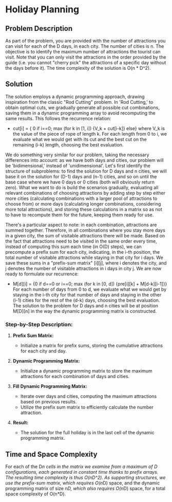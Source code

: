 # Holiday Planning

## Problem Description

As part of the problem, you are provided with the number of attractions you can visit for each of the D days, in each city. The number of cities is n. The objective is to identify the maximum number of attractions the tourist can visit. Note that you can only visit the attractions in the order provided by the guide (i.e. you cannot "cherry pick" the attractions of a specific day without the days before it).
The time complexity of the solution is O(n * D^2).

## Solution

The solution employs a dynamic programming approach, drawing inspiration from the classic "Rod Cutting" problem.
In 'Rod Cutting,' to obtain optimal cuts, we gradually generate all possible cut combinations, saving them in a dynamic programming array to avoid recomputing the same results. This follows the recurrence relation:
- cut[i] = { 0 if i==0; max (for k in [1, i]) {V_k + cut[i-k]} else}
where V_k is the value of the piece of rope of length k.
For each length from 0 to i, we evaluate what we would get with its cut and the best cut on the remaining (i-k) length, choosing the best evaluation.

We do something very similar for our problem, taking the necessary differences into account: as we have both days and cities, our problem will be 'bidimensional,' instead of 'unidimensional'.
Let's first identify the structure of subproblems: to find the solution for D days and n cities, we will base it on the solution for (D-1) days and (n-1) cities, and so on until the base case where we have 0 days or 0 cities (both will obviously return zero). What we want to do is build the scenarios gradually, evaluating all relevant combinations of choosing attractions by adding step by step either more cities (calculating combinations with a larger pool of attractions to choose from) or more days (calculating longer combinations, considering more total attractions), and storing these calculations in a matrix so as not to have to recompute them for the future, keeping them ready for use.

There's a particular aspect to note: in each combination, attractions are summed together. Therefore, in all combinations where you stay more days in a given city, the sum of visitable attractions there will be made. Based on the fact that attractions need to be visited in the same order every time, instead of computing this sum each time (in O(D) steps), we can precompute a prefix sum for each city, indicating, in the i-th position, the total number of visitable attractions while staying in that city for i days.
We save these sums in a "prefix-sum matrix" [i][j], where i denotes the city, and j denotes the number of visitable attractions in i days in city j.
We are now ready to formulate our recurrence:
- M[d][i] = {0 if d==0 or i==0; max (for k in [0, d]) {pre[i][k] + M[d-k][i-1]}}
For each number of days from 0 to d, we evaluate what we would get by staying in the i-th city for that number of days and staying in the other (i-1) cities for the rest of the (d-k) days, choosing the best evaluation. The solution to the problem for D days and n cities will be at position M[D][n] in the way the dynamic programming matrix is constructed.

### Step-by-Step Description:

1. **Prefix Sum Matrix:**
   - Initialize a matrix for prefix sums, storing the cumulative attractions for each city and day.

2. **Dynamic Programming Matrix:**
   - Initialize a dynamic programming matrix to store the maximum attractions for each combination of days and cities.

3. **Fill Dynamic Programming Matrix:**
   - Iterate over days and cities, computing the maximum attractions based on previous results.
   - Utilize the prefix sum matrix to efficiently calculate the number attraction.

4. **Result:**
   - The solution for the full holiday is in the last cell of the dynamic programming matrix.

## Time and Space Complexity

For each of the D*n cells in the matrix we examine from a maximum of D configurations, each generated in constant time thanks to prefix arrays. The resulting time complexity is thus O(nD^2).
As supporting structures, we use the prefix-sum matrix, which requires O(n*D) space, and the dynamic programming matrix of size n*D, which also requires O(n*D) space, for a total space complexity of O(n*D).